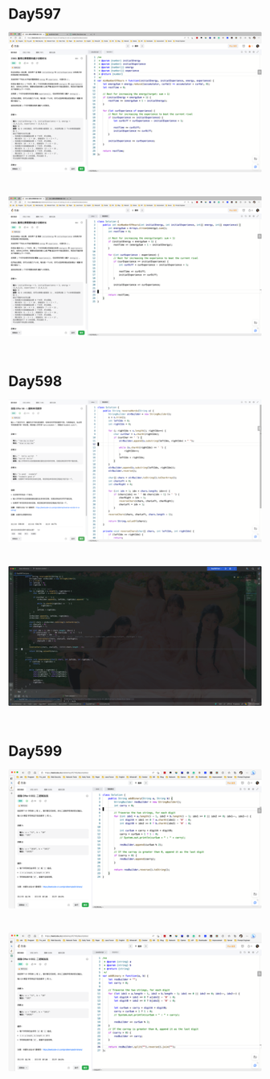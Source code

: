 # Day597

![day597-01](2303img.assets/day597-01.png)

&nbsp;

![day597-02](2303img.assets/day597-02.png)

&nbsp;

# Day598

![day598-01](2303img.assets/day598-01.png)

&nbsp;

![day598-02](2303img.assets/day598-02.png)

&nbsp;

# Day599

![day599-01](2303img.assets/day599-01.png)

&nbsp;

![day599-02](2303img.assets/day599-02.png)